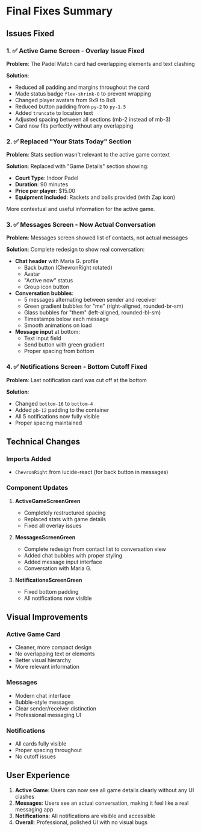 # Final Fixes Summary

## Issues Fixed

### 1. ✅ Active Game Screen - Overlay Issue Fixed
**Problem**: The Padel Match card had overlapping elements and text clashing

**Solution**:
- Reduced all padding and margins throughout the card
- Made status badge `flex-shrink-0` to prevent wrapping
- Changed player avatars from 9x9 to 8x8
- Reduced button padding from `py-2` to `py-1.5`
- Added `truncate` to location text
- Adjusted spacing between all sections (mb-2 instead of mb-3)
- Card now fits perfectly without any overlapping

### 2. ✅ Replaced "Your Stats Today" Section
**Problem**: Stats section wasn't relevant to the active game context

**Solution**: Replaced with "Game Details" section showing:
- **Court Type**: Indoor Padel
- **Duration**: 90 minutes
- **Price per player**: $15.00
- **Equipment Included**: Rackets and balls provided (with Zap icon)

More contextual and useful information for the active game.

### 3. ✅ Messages Screen - Now Actual Conversation
**Problem**: Messages screen showed list of contacts, not actual messages

**Solution**: Complete redesign to show real conversation:
- **Chat header** with Maria G. profile
  - Back button (ChevronRight rotated)
  - Avatar
  - "Active now" status
  - Group icon button
- **Conversation bubbles**:
  - 5 messages alternating between sender and receiver
  - Green gradient bubbles for "me" (right-aligned, rounded-br-sm)
  - Glass bubbles for "them" (left-aligned, rounded-bl-sm)
  - Timestamps below each message
  - Smooth animations on load
- **Message input** at bottom:
  - Text input field
  - Send button with green gradient
  - Proper spacing from bottom

### 4. ✅ Notifications Screen - Bottom Cutoff Fixed
**Problem**: Last notification card was cut off at the bottom

**Solution**:
- Changed `bottom-16` to `bottom-4`
- Added `pb-12` padding to the container
- All 5 notifications now fully visible
- Proper spacing maintained

## Technical Changes

### Imports Added
- `ChevronRight` from lucide-react (for back button in messages)

### Component Updates
1. **ActiveGameScreenGreen**
   - Completely restructured spacing
   - Replaced stats with game details
   - Fixed all overlay issues

2. **MessagesScreenGreen**
   - Complete redesign from contact list to conversation view
   - Added chat bubbles with proper styling
   - Added message input interface
   - Conversation with Maria G.

3. **NotificationsScreenGreen**
   - Fixed bottom padding
   - All notifications now visible

## Visual Improvements

### Active Game Card
- Cleaner, more compact design
- No overlapping text or elements
- Better visual hierarchy
- More relevant information

### Messages
- Modern chat interface
- Bubble-style messages
- Clear sender/receiver distinction
- Professional messaging UI

### Notifications
- All cards fully visible
- Proper spacing throughout
- No cutoff issues

## User Experience

1. **Active Game**: Users can now see all game details clearly without any UI clashes
2. **Messages**: Users see an actual conversation, making it feel like a real messaging app
3. **Notifications**: All notifications are visible and accessible
4. **Overall**: Professional, polished UI with no visual bugs
